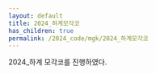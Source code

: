 ```yaml
---
layout: default
title: 2024_하계모각코
has_children: true
permalink: /2024_code/mgk/2024_하계모각코
---
```

2024_하계 모각코를 진행하였다.
